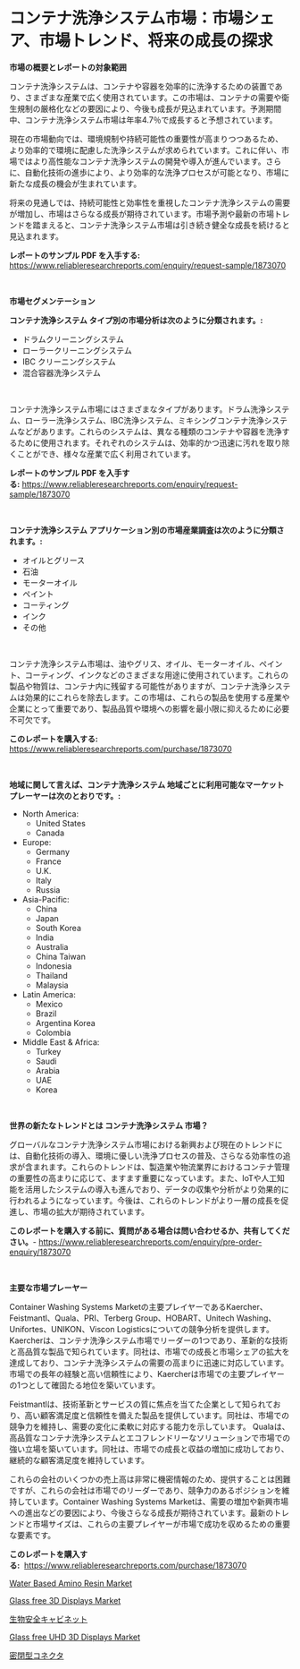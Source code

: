 <p><h1>コンテナ洗浄システム市場：市場シェア、市場トレンド、将来の成長の探求</h1></p><p><strong>市場の概要とレポートの対象範囲</strong></p>
<p><p>コンテナ洗浄システムは、コンテナや容器を効率的に洗浄するための装置であり、さまざまな産業で広く使用されています。この市場は、コンテナの需要や衛生規制の厳格化などの要因により、今後も成長が見込まれています。予測期間中、コンテナ洗浄システム市場は年率4.7％で成長すると予想されています。</p><p>現在の市場動向では、環境規制や持続可能性の重要性が高まりつつあるため、より効率的で環境に配慮した洗浄システムが求められています。これに伴い、市場ではより高性能なコンテナ洗浄システムの開発や導入が進んでいます。さらに、自動化技術の進歩により、より効率的な洗浄プロセスが可能となり、市場に新たな成長の機会が生まれています。</p><p>将来の見通しでは、持続可能性と効率性を重視したコンテナ洗浄システムの需要が増加し、市場はさらなる成長が期待されています。市場予測や最新の市場トレンドを踏まえると、コンテナ洗浄システム市場は引き続き健全な成長を続けると見込まれます。</p></p>
<p><strong>レポートのサンプル PDF を入手する:</strong> <a href="https://www.reliableresearchreports.com/enquiry/request-sample/1873070">https://www.reliableresearchreports.com/enquiry/request-sample/1873070</a></p>
<p>&nbsp;</p>
<p><strong>市場セグメンテーション</strong></p>
<p><strong>コンテナ洗浄システム タイプ別の市場分析は次のように分類されます。:</strong></p>
<p><ul><li>ドラムクリーニングシステム</li><li>ローラークリーニングシステム</li><li>IBC クリーニングシステム</li><li>混合容器洗浄システム</li></ul></p>
<p>&nbsp;</p>
<p><p>コンテナ洗浄システム市場にはさまざまなタイプがあります。ドラム洗浄システム、ローラー洗浄システム、IBC洗浄システム、ミキシングコンテナ洗浄システムなどがあります。これらのシステムは、異なる種類のコンテナや容器を洗浄するために使用されます。それぞれのシステムは、効率的かつ迅速に汚れを取り除くことができ、様々な産業で広く利用されています。</p></p>
<p><strong>レポートのサンプル PDF を入手する:</strong>&nbsp;<a href="https://www.reliableresearchreports.com/enquiry/request-sample/1873070">https://www.reliableresearchreports.com/enquiry/request-sample/1873070</a></p>
<p>&nbsp;</p>
<p><strong> コンテナ洗浄システム アプリケーション別の市場産業調査は次のように分類されます。:</strong></p>
<p><ul><li>オイルとグリース</li><li>石油</li><li>モーターオイル</li><li>ペイント</li><li>コーティング</li><li>インク</li><li>その他</li></ul></p>
<p>&nbsp;</p>
<p><p>コンテナ洗浄システム市場は、油やグリス、オイル、モーターオイル、ペイント、コーティング、インクなどのさまざまな用途に使用されています。これらの製品や物質は、コンテナ内に残留する可能性がありますが、コンテナ洗浄システムは効果的にこれらを除去します。この市場は、これらの製品を使用する産業や企業にとって重要であり、製品品質や環境への影響を最小限に抑えるために必要不可欠です。</p></p>
<p><strong>このレポートを購入する:</strong>&nbsp; <a href="https://www.reliableresearchreports.com/purchase/1873070">https://www.reliableresearchreports.com/purchase/1873070</a></p>
<p>&nbsp;</p>
<p><strong>地域に関して言えば、コンテナ洗浄システム 地域ごとに利用可能なマーケットプレーヤーは次のとおりです。:</strong></p>
<p><ul>
    <li>
        North America:
        <ul>
            <li>United States</li>
            <li>Canada</li>
        </ul>
    </li>
    <li>
        Europe:
        <ul>
            <li>Germany</li>
            <li>France</li>
            <li>U.K.</li>
            <li>Italy</li>
            <li>Russia</li>
        </ul>
    </li>
    <li>
        Asia-Pacific:
        <ul>
            <li>China</li>
            <li>Japan</li>
            <li>South Korea</li>
            <li>India</li>
            <li>Australia</li>
            <li>China Taiwan</li>
            <li>Indonesia</li>
            <li>Thailand</li>
            <li>Malaysia</li>
        </ul>
    </li>
    <li>
        Latin America:
        <ul>
            <li>Mexico</li>
            <li>Brazil</li>
            <li>Argentina Korea</li>
            <li>Colombia</li>
        </ul>
    </li>
    <li>
        Middle East & Africa:
        <ul>
            <li>Turkey</li>
            <li>Saudi</li>
            <li>Arabia</li>
            <li>UAE</li>
            <li>Korea</li>
        </ul>
    </li>
    </ul></p>
<p>&nbsp;</p>
<p><strong>世界の新たなトレンドとは コンテナ洗浄システム 市場？</strong></p>
<p><p>グローバルなコンテナ洗浄システム市場における新興および現在のトレンドには、自動化技術の導入、環境に優しい洗浄プロセスの普及、さらなる効率性の追求が含まれます。これらのトレンドは、製造業や物流業界におけるコンテナ管理の重要性の高まりに応じて、ますます重要になっています。また、IoTや人工知能を活用したシステムの導入も進んでおり、データの収集や分析がより効果的に行われるようになっています。今後は、これらのトレンドがより一層の成長を促進し、市場の拡大が期待されています。</p></p>
<p><strong>このレポートを購入する前に、質問がある場合は問い合わせるか、共有してください。</strong>- <a href="https://www.reliableresearchreports.com/enquiry/pre-order-enquiry/1873070">https://www.reliableresearchreports.com/enquiry/pre-order-enquiry/1873070</a></p>
<p>&nbsp;</p>
<p><strong>主要な市場プレーヤー</strong></p>
<p><p>Container Washing Systems Marketの主要プレイヤーであるKaercher、Feistmantl、Quala、PRI、Terberg Group、HOBART、Unitech Washing、Unifortes、UNIKON、Viscon Logisticsについての競争分析を提供します。Kaercherは、コンテナ洗浄システム市場でリーダーの1つであり、革新的な技術と高品質な製品で知られています。同社は、市場での成長と市場シェアの拡大を達成しており、コンテナ洗浄システムの需要の高まりに迅速に対応しています。市場での長年の経験と高い信頼性により、Kaercherは市場での主要プレイヤーの1つとして確固たる地位を築いています。</p><p>Feistmantlは、技術革新とサービスの質に焦点を当てた企業として知られており、高い顧客満足度と信頼性を備えた製品を提供しています。同社は、市場での競争力を維持し、需要の変化に柔軟に対応する能力を示しています。 Qualaは、高品質なコンテナ洗浄システムとエコフレンドリーなソリューションで市場での強い立場を築いています。同社は、市場での成長と収益の増加に成功しており、継続的な顧客満足度を維持しています。</p><p>これらの会社のいくつかの売上高は非常に機密情報のため、提供することは困難ですが、これらの会社は市場でのリーダーであり、競争力のあるポジションを維持しています。Container Washing Systems Marketは、需要の増加や新興市場への進出などの要因により、今後さらなる成長が期待されています。最新のトレンドと市場サイズは、これらの主要プレイヤーが市場で成功を収めるための重要な要素です。</p></p>
<p><strong>このレポートを購入する:</strong>&nbsp;&nbsp;<a href="https://www.reliableresearchreports.com/purchase/1873070">https://www.reliableresearchreports.com/purchase/1873070</a></p>
<p><p><a href="https://github.com/lbird53714/Market-Research-Report-List-3/blob/main/water-based-amino-resin-market.md">Water Based Amino Resin Market</a></p><p><a href="https://issuu.com/reportprime-2/docs/glass-free-3d-displays-market-size-2030.pptx">Glass free 3D Displays Market</a></p><p><a href="https://medium.com/@chrispbacon162023/%E7%94%9F%E7%89%A9%E5%AE%89%E5%85%A8%E3%82%AD%E3%83%A3%E3%83%93%E3%83%8D%E3%83%83%E3%83%88%E5%B8%82%E5%A0%B4%E8%A6%8F%E6%A8%A1-%E5%B8%82%E5%A0%B4%E3%81%AE%E5%B1%95%E6%9C%9B%E3%81%A8%E5%B8%82%E5%A0%B4%E4%BA%88%E6%B8%AC-2024%E5%B9%B4%E3%81%8B%E3%82%892031%E5%B9%B4%E3%81%BE%E3%81%A7-86a7df287e8a">生物安全キャビネット</a></p><p><a href="https://issuu.com/reportprime-2/docs/glass-free-uhd-3d-displays-market-size-2030.pptx">Glass free UHD 3D Displays Market</a></p><p><a href="https://github.com/sghwr779811674/Market-Research-Report-List-1/blob/main/42299312519.md">密閉型コネクタ</a></p></p>